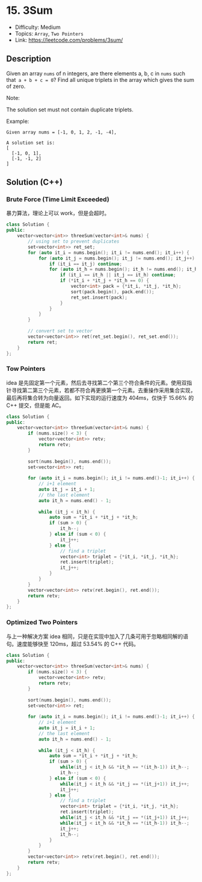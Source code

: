 # 15. 3Sum

- Difficulty: Medium
- Topics: `Array`, `Two Pointers`
- Link: https://leetcode.com/problems/3sum/

## Description

Given an array `nums` of n integers, are there elements a, b, c in `nums` such that` a + b + c = 0`? Find all unique triplets in the array which gives the sum of zero.

Note:

The solution set must not contain duplicate triplets.

Example:

```
Given array nums = [-1, 0, 1, 2, -1, -4],

A solution set is:
[
  [-1, 0, 1],
  [-1, -1, 2]
]
```

## Solution (C++)

### Brute Force (Time Limit Exceeded)

暴力算法，理论上可以 work，但是会超时。

```cpp
class Solution {
public:
    vector<vector<int>> threeSum(vector<int>& nums) {
        // using set to prevent duplicates
        set<vector<int>> ret_set;
        for (auto it_i = nums.begin(); it_i != nums.end(); it_i++) {
            for (auto it_j = nums.begin(); it_j != nums.end(); it_j++) {
                if (it_i == it_j) continue;
                for (auto it_h = nums.begin(); it_h != nums.end(); it_h++) {
                    if (it_i == it_h || it_j == it_h) continue;
                    if (*it_i + *it_j + *it_h == 0) {
                        vector<int> pack = {*it_i, *it_j, *it_h};
                        sort(pack.begin(), pack.end());
                        ret_set.insert(pack);
                    }
                }
            }
        }
        
        // convert set to vector
        vector<vector<int>> ret(ret_set.begin(), ret_set.end());
        return ret;
    }
};
```

### Tow Pointers

idea 是先固定第一个元素，然后去寻找第二个第三个符合条件的元素。使用双指针寻找第二第三个元素，若都不符合再更换第一个元素。去重操作采用集合实现，最后再将集合转为向量返回。如下实现的运行速度为 404ms，仅快于 15.66% 的 C++ 提交，但是能 AC。

```cpp
class Solution {
public:
    vector<vector<int>> threeSum(vector<int>& nums) {
        if (nums.size() < 3) {
            vector<vector<int>> retv;
            return retv;
        }
        
        sort(nums.begin(), nums.end());
        set<vector<int>> ret;
        
        for (auto it_i = nums.begin(); it_i != nums.end()-1; it_i++) {
            // i+1 element
            auto it_j = it_i + 1;
            // the last element
            auto it_h = nums.end() - 1;
            
            while (it_j < it_h) {
                auto sum = *it_i + *it_j + *it_h;
                if (sum > 0) {
                    it_h--;
                } else if (sum < 0) {
                    it_j++;
                } else {
                    // find a triplet
                    vector<int> triplet = {*it_i, *it_j, *it_h};
                    ret.insert(triplet);
                    it_j++;
                }
            }
        }
        vector<vector<int>> retv(ret.begin(), ret.end());
        return retv;
    }
};
```

### Optimized Two Pointers

与上一种解决方案 idea 相同，只是在实现中加入了几条可用于忽略相同解的语句。速度能够快至 120ms，超过 53.54% 的 C++ 代码。

```cpp
class Solution {
public:
    vector<vector<int>> threeSum(vector<int>& nums) {
        if (nums.size() < 3) {
            vector<vector<int>> retv;
            return retv;
        }
        
        sort(nums.begin(), nums.end());
        set<vector<int>> ret;
        
        for (auto it_i = nums.begin(); it_i != nums.end()-1; it_i++) {
            // i+1 element
            auto it_j = it_i + 1;
            // the last element
            auto it_h = nums.end() - 1;
            
            while (it_j < it_h) {
                auto sum = *it_i + *it_j + *it_h;
                if (sum > 0) {
                    while(it_j < it_h && *it_h == *(it_h-1)) it_h--;
                    it_h--;
                } else if (sum < 0) {
                    while(it_j < it_h && *it_j == *(it_j+1)) it_j++;
                    it_j++;
                } else {
                    // find a triplet
                    vector<int> triplet = {*it_i, *it_j, *it_h};
                    ret.insert(triplet);
                    while(it_j < it_h && *it_j == *(it_j+1)) it_j++;
                    while(it_j < it_h && *it_h == *(it_h-1)) it_h--;
                    it_j++;
                    it_h--;
                }
            }
        }
        vector<vector<int>> retv(ret.begin(), ret.end());
        return retv;
    }
};
```
